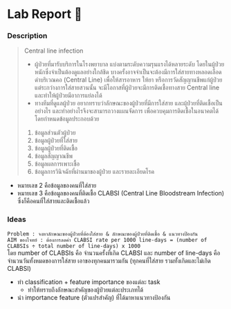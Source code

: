 # Lab Report :dna:
### Description
> Central line infection
> + ผู้ป่วยที่มารับบริการในโรงพยาบาล แบ่งตามระดับความรุนแรงได้หลายระดับ โดยในผู้ป่วยหนักซึ่งจำเป็นต้องดูแลอย่างใกล้ชิด บางครั้งอาจจำเป็นจะต้องมีการใส่สายทางหลอดเลือดดำบริเวณคอ (Central Line) เพื่อให้สารอาหาร ให้ยา หรือการวัดสัญญานชีพแก่ผู้ป่วย แต่ระกว่างการใส่สายสวนนั้น จะมีโอกาสที่ผู้ป่วยจะมีการติดเชื้อทางสาย Central line และทำให้ผู้ป่วยมีอาการแย่ลงได้
> + ทางทีมที่ดูแลผู้ป่วย อยากทราบว่าลักษณะของผู้ป่วยที่มีการใส่สาย และผุ้ป่วยที่ติดเชื้อเป็นอย่างไร และทำอย่างไรจึงจะสามารถวางแผนจัดการ เพื่อควบคุมการติดเชื้อในอนาคตได้ โดยกำหนดข้อมูลประกอบด้วย
> 1. ข้อมูลส่วนตัวผู้ป่วย
> 2. ข้อมูลผู้ป่วยที่ใส่สาย
> 3. ข้อมูลผู้ป่วยที่ติดเชื้อ
> 4. ข้อมูลสัญญาณชีพ
> 5. ข้อมูลผลการเพาะเชื้อ
> 6. ข้อมูลการวินิจฉัยที่ผ่านมาของผู้ป่วย และรายละเอียดโรค
+ หมายเลข 2 คือข้อมูลของคนที่ใส่สาย
+ หมายเลข 3 คือข้อมูลของคนที่ติดเชื้อ CLABSI (Central Line Bloodstream Infection) ซึ่งก็คือคนที่ใส่สายและติดเชื้อแล้ว
### Ideas 
`Problem : จงหาลักษณะของผู้ป่วยที่ต้องใส่สาย & ลักษณะของผู้ป่วยที่ติดเชื้อ & แนวทางป้องกัน`<br>
`AIM ของโจทย์ : ต้องการลดค่า CLABSI rate per 1000 line-days = (number of CLABSIs ÷ total number of line-days) x 1000`<br>
โดย number of CLABSIs คือ จำนวนครั้งที่เกิด CLABSI
และ number of line-days คือ จำนวนวันทั้งหมดของการใส่สาย เอาของทุกคนมารวมกัน (ทุกคนที่ใส่สาย รวมทั้งเกิดและไม่เกิด CLABSI)
+ ทำ classification + feature importance ของแต่ละ task
    + ทำให้ทราบถึงลักษณะสำคัญของผู้ป่วยแต่ละประเภทได้
+ นำ importance feature (ตัวแปรสำคัญ) ที่ได้มาหาแนวทางป้องกัน
